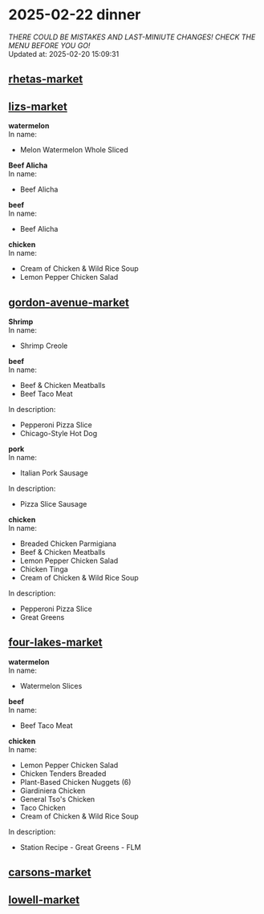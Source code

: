 # 2025-02-22 dinner  
*THERE COULD BE MISTAKES AND LAST-MINIUTE CHANGES! CHECK THE MENU BEFORE YOU GO!*  
Updated at: 2025-02-20 15:09:31  
## [rhetas-market](https://wisc-housingdining.nutrislice.com/menu/rhetas-market/dinner/2025-02-22)  
## [lizs-market](https://wisc-housingdining.nutrislice.com/menu/lizs-market/dinner/2025-02-22)  
**watermelon**  
In name:   
 - Melon Watermelon Whole Sliced  
  
**Beef Alicha**  
In name:   
 - Beef Alicha  
  
**beef**  
In name:   
 - Beef Alicha  
  
**chicken**  
In name:   
 - Cream of Chicken & Wild Rice Soup  
 - Lemon Pepper Chicken Salad  
  
## [gordon-avenue-market](https://wisc-housingdining.nutrislice.com/menu/gordon-avenue-market/dinner/2025-02-22)  
**Shrimp**  
In name:   
 - Shrimp Creole  
  
**beef**  
In name:   
 - Beef & Chicken Meatballs  
 - Beef Taco Meat  
  
In description:   
 - Pepperoni Pizza Slice  
 - Chicago-Style Hot Dog  
  
**pork**  
In name:   
 - Italian Pork Sausage  
  
In description:   
 - Pizza Slice Sausage  
  
**chicken**  
In name:   
 - Breaded Chicken Parmigiana  
 - Beef & Chicken Meatballs  
 - Lemon Pepper Chicken Salad  
 - Chicken Tinga  
 - Cream of Chicken & Wild Rice Soup  
  
In description:   
 - Pepperoni Pizza Slice  
 - Great Greens  
  
## [four-lakes-market](https://wisc-housingdining.nutrislice.com/menu/four-lakes-market/dinner/2025-02-22)  
**watermelon**  
In name:   
 - Watermelon Slices  
  
**beef**  
In name:   
 - Beef Taco Meat  
  
**chicken**  
In name:   
 - Lemon Pepper Chicken Salad  
 - Chicken Tenders Breaded  
 - Plant-Based Chicken Nuggets (6)  
 - Giardiniera Chicken  
 - General Tso's Chicken  
 - Taco Chicken  
 - Cream of Chicken & Wild Rice Soup  
  
In description:   
 - Station Recipe - Great Greens - FLM  
  
## [carsons-market](https://wisc-housingdining.nutrislice.com/menu/carsons-market/dinner/2025-02-22)  
## [lowell-market](https://wisc-housingdining.nutrislice.com/menu/lowell-market/dinner/2025-02-22)  
  
